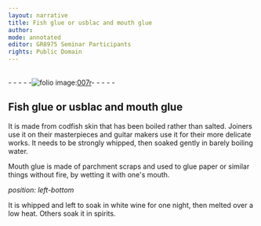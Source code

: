 ```yaml
---
layout: narrative
title: Fish glue or usblac and mouth glue
author:
mode: annotated
editor: GR8975 Seminar Participants
rights: Public Domain
---
```


 <br/>- - - - -<a href="http://gallica.bnf.fr/ark:/12148/btv1b10500001g/f19.image"><img src="assets/photo-icon.png" alt="folio image: " style="display:inline-block; margin-bottom:-3px;">007r</a>- - - - - <br/> 
##  Fish glue or usblac and mouth glue 

 
  It is made from codfish skin that has been boiled rather than salted. Joiners use it on their masterpieces and guitar makers use it for their more delicate works. It needs to be strongly whipped, then soaked gently in barely boiling water. 
 
 Mouth glue is made of parchment scraps and used to glue paper or similar things without fire, by wetting it with one's mouth. 
 
*position: left-bottom*

  It is whipped and left to soak in white wine for one night, then melted over a low heat. Others soak it in spirits. 
 